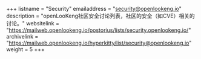 +++ 
listname = "Security" 
emailaddress = "security@openlookeng.io" 
description = "openLooKeng社区安全讨论列表，社区的安全（如CVE）相关的讨论。"
websitelink = "https://mailweb.openlookeng.io/postorius/lists/security.openlookeng.io/" 
archivelink = "https://mailweb.openlookeng.io/hyperkitty/list/security@openlookeng.io" 
weight = 5
+++
